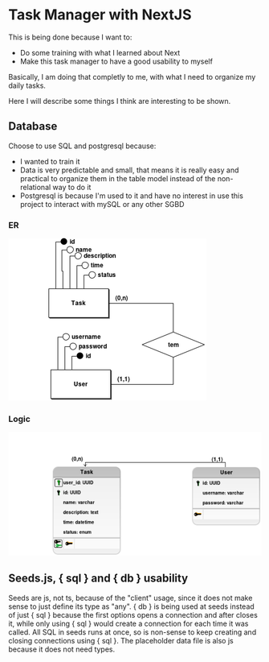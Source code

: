 # Task Manager with NextJS

This is being done because I want to:
* Do some training with what I learned about Next
* Make this task manager to have a good usability to myself

Basically, I am doing that completly to me, with what I need to organize my daily tasks.

Here I will describe some things I think are interesting to be shown.

## Database
Choose to use SQL and postgresql because:
* I wanted to train it
* Data is very predictable and small, that means it is really easy and practical to organize them in the table model instead of the non-relational way to do it
* Postgresql is because I'm used to it and have no interest in use this project to interact with mySQL or any other SGBD

### ER
![ER model](./diagrams/er_model_v1.png "ER model")

### Logic
![Logic model](./diagrams/logic_model_v1.png "Logic model")

## Seeds.js, { sql } and { db } usability
Seeds are js, not ts, because of the "client" usage, since it does not make sense to just define its type as "any". 
{ db } is being used at seeds instead of just { sql } because the first options opens a connection and after closes it, while only using { sql } would create a connection for each time it was called. All SQL in seeds runs at once, so is non-sense to keep creating and closing connections using { sql }. The placeholder data file is also js because it does not need types.

